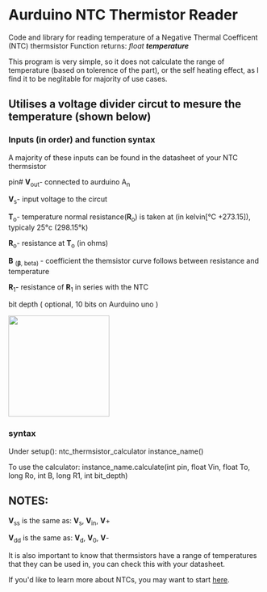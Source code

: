 [//]: <> (note, needs to uplod image for the ntc diagram)

# Aurduino NTC Thermistor Reader

  
Code and library for reading temperature of a Negative Thermal Coefficent (NTC) thermsistor 
Function returns: <i>float <b>temperature</b></i>
 
This program is very simple, so it does not calculate the range of temperature
(based on tolerence of the part), or the self heating effect, 
as I find it to be neglitable for majority of use cases.

## Utilises a voltage divider circut to mesure the temperature (shown below)

### Inputs (in order) and function syntax

A majority of these inputs can be found in the datasheet of your NTC thermsistor
 
pin# <b>V</b><sub>out</sub>- connected to aurduino A<sub>n</sub><br>

<b>V</b><sub>s</sub>- input voltage to the circut<br>

<b>T</b><sub>o</sub>- temperature normal resistance(<b>R</b><sub>o</sub>) is taken at (in kelvin[°C +273.15]), typicaly 25°c (298.15°k) <br>

<b>R</b><sub>o</sub>- resistance at <b>T</b><sub>o</sub> (in ohms)

<b>B</b> <sub>(<b>β</b>, beta) </sub>- coefficient the themsistor curve follows between resistance and temperature <br>

<b>R</b><sub>1</sub>- resistance of <b>R</b><sub>1</sub> in series with the NTC

bit depth  ( optional, 10 bits on Aurduino uno ) 

  
<img src="https://github.com/MarsTheProtogen/NTC-Thermistor-Reader/assets/99446685/e1dd8bfc-d568-43d6-aba8-65da9808127d)https://github.com/MarsTheProtogen/NTC-Thermistor-Reader/assets/99446685/e1dd8bfc-d568-43d6-aba8-65da9808127d" width="200" >
</span>


### <b>syntax</b>

Under setup(): ntc_thermsistor_calculator instance_name()

To use the calculator: instance_name.calculate(int pin, float Vin, float To, long Ro, int B, long R1, int bit_depth)




## NOTES:


<!--sorry for getting sloppy here it was midnight when i was finishing this, I don't plan on fixing it-->
<b>V</b><sub>ss</sub> is the same as: <b>V</b><sub>s</sub>, <b>V</b><sub>in</sub>, <b>V</b>+

<b>V</b><sub>dd</sub> is the same as: <b>V</b><sub>d</sub>, <b>V</b><sub>0</sub>, <b>V</b>-

It is also important to know that thermsistors have a range of temperatures that they can be used in, you can check this with your datasheet.

If you'd like to learn more about NTCs, you may want to start <a href= "https://www.electronics-tutorials.ws/io/thermistors.html">here</a>.


